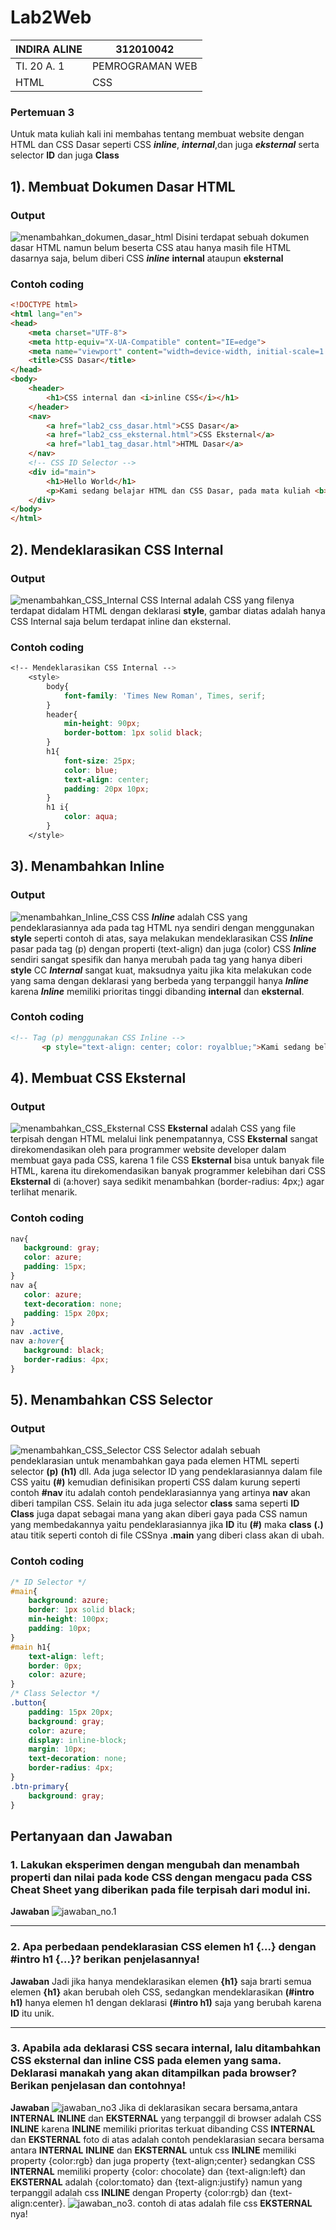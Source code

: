 # Lab2Web

| INDIRA ALINE    |   312010042   |
|-----------------|---------------|
|   TI. 20 A. 1   |PEMROGRAMAN WEB|
|     HTML        |    CSS        |

### Pertemuan 3
Untuk mata kuliah kali ini membahas tentang membuat website dengan HTML dan CSS Dasar seperti CSS ***inline***, ***internal***,dan juga ***eksternal*** serta selector **ID** dan juga **Class**

## 1). Membuat Dokumen Dasar HTML
### Output 
![menambahkan_dokumen_dasar_html](img/dokumen_html.png)
Disini terdapat sebuah dokumen dasar HTML namun belum beserta CSS atau hanya masih file HTML dasarnya saja, belum diberi CSS ***inline*** **internal** ataupun **eksternal**

### Contoh coding
```html
<!DOCTYPE html>
<html lang="en">
<head>
    <meta charset="UTF-8">
    <meta http-equiv="X-UA-Compatible" content="IE=edge">
    <meta name="viewport" content="width=device-width, initial-scale=1.0">
    <title>CSS Dasar</title>
</head>
<body>
    <header>
        <h1>CSS internal dan <i>inline CSS</i></h1>
    </header>
    <nav>
        <a href="lab2_css_dasar.html">CSS Dasar</a>
        <a href="lab2_css_eksternal.html">CSS Eksternal</a>
        <a href="lab1_tag_dasar.html">HTML Dasar</a>
    </nav>
    <!-- CSS ID Selector -->
    <div id="main">
        <h1>Hello World</h1>
        <p>Kami sedang belajar HTML dan CSS Dasar, pada mata kuliah <b>Pemrograman Web</b> di <i>Universitas Pelita Bangsa</i>. Pelajaran pertama yang kami dapat adalah membuat tampilan web sederhana dalam rangka mengenal tag-tag dasar HTML dan CSS.</p>
    </div>
</body>
</html>
```

## 2). Mendeklarasikan CSS Internal
### Output
![menambahkan_CSS_Internal](img/css_internal.png)
CSS Internal adalah CSS yang filenya terdapat didalam HTML dengan deklarasi **style**, gambar diatas adalah hanya CSS Internal saja belum terdapat inline dan eksternal.

### Contoh coding
```css
<!-- Mendeklarasikan CSS Internal -->
    <style>
        body{
            font-family: 'Times New Roman', Times, serif;
        }
        header{
            min-height: 90px;
            border-bottom: 1px solid black;
        }
        h1{
            font-size: 25px;
            color: blue;
            text-align: center;
            padding: 20px 10px;
        }
        h1 i{
            color: aqua;
        }
    </style>
```

## 3). Menambahkan Inline
### Output
![menambahkan_Inline_CSS](img/css_inline.png)
 CSS ***Inline*** adalah CSS yang pendeklarasiannya ada pada tag HTML nya sendiri dengan menggunakan **style** seperti contoh di atas, saya melakukan mendeklarasikan CSS ***Inline*** pasar pada tag (p) dengan properti (text-align) dan juga (color) CSS ***Inline*** sendiri sangat spesifik dan hanya merubah pada tag yang hanya diberi **style** CC ***Internal*** sangat kuat, maksudnya yaitu jika kita melakukan code yang sama dengan deklarasi yang berbeda yang terpanggil hanya ***Inline*** karena ***Inline*** memiliki prioritas tinggi dibanding **internal** dan **eksternal**.

 ### Contoh coding
 ```html
 <!-- Tag (p) menggunakan CSS Inline -->
        <p style="text-align: center; color: royalblue;">Kami sedang belajar HTML dan CSS Dasar, pada mata kuliah <b>Pemrograman Web</b> di <i>Universitas Pelita Bangsa</i>. Pelajaran pertama yang kami dapat adalah membuat tampilan web sederhana dalam rangka mengenal tag-tag dasar HTML dan CSS.</p>
 ```

 ## 4). Membuat CSS Eksternal
 ### Output
 ![menambahkan_CSS_Eksternal](img/eksternal_css.png)
 CSS **Eksternal** adalah CSS yang  file terpisah dengan HTML melalui link penempatannya, CSS **Eksternal** sangat direkomendasikan oleh para programmer website developer dalam membuat gaya pada CSS, karena 1 file CSS **Eksternal** bisa untuk banyak file HTML, karena itu direkomendasikan banyak programmer kelebihan dari CSS **Eksternal** di (a:hover) saya sedikit menambahkan (border-radius: 4px;) agar terlihat menarik.

 ### Contoh coding
 ```css
 nav{
    background: gray;
    color: azure;
    padding: 15px;
}
nav a{
    color: azure;
    text-decoration: none;
    padding: 15px 20px;
}
nav .active,
nav a:hover{
    background: black;
    border-radius: 4px;
}
 ```

 ## 5). Menambahkan CSS Selector
### Output
![menambahkan_CSS_Selector](img/css_selector.png)
CSS Selector adalah sebuah pendeklarasian untuk menambahkan gaya pada elemen HTML seperti selector **(p)** **(h1)** dll. Ada juga selector ID yang pendeklarasiannya dalam file CSS yaitu **(#)** kemudian definisikan properti CSS dalam kurung seperti contoh **#nav** itu adalah contoh pendeklarasiannya yang artinya **nav** akan diberi tampilan CSS.
Selain itu ada juga selector **class** sama seperti **ID** **Class** juga dapat sebagai mana yang akan diberi gaya pada CSS namun yang membedakannya yaitu pendeklarasiannya jika **ID** itu **(#)** maka **class** **(.)** atau titik seperti contoh di file CSSnya **.main** yang diberi class akan di ubah.

### Contoh coding
```css
/* ID Selector */
#main{
    background: azure;
    border: 1px solid black;
    min-height: 100px;
    padding: 10px;
}
#main h1{
    text-align: left;
    border: 0px;
    color: azure;
}
/* Class Selector */
.button{
    padding: 15px 20px;
    background: gray;
    color: azure;
    display: inline-block;
    margin: 10px;
    text-decoration: none;
    border-radius: 4px;
}
.btn-primary{
    background: gray;
}
```

## Pertanyaan dan Jawaban
### 1. Lakukan eksperimen dengan mengubah dan menambah properti dan nilai pada kode CSS dengan mengacu pada CSS Cheat Sheet yang diberikan pada file terpisah dari modul ini.
**Jawaban**
![jawaban_no.1](img/jawaban1.png)

----------------------------------------------------------------------------------------------------------

### 2. Apa perbedaan pendeklarasian CSS elemen h1 {...} dengan #intro h1 {...}? berikan penjelasannya!
**Jawaban**
Jadi jika hanya mendeklarasikan elemen **{h1}** saja brarti semua elemen **{h1}** akan berubah oleh CSS, sedangkan mendeklarasikan **(#intro h1)** hanya elemen h1 dengan deklarasi **(#intro h1)** saja yang berubah karena **ID** itu unik.

-----------------------------------------------------------------------------------------------------------------

### 3. Apabila ada deklarasi CSS secara internal, lalu ditambahkan CSS eksternal dan inline CSS pada elemen yang sama. Deklarasi manakah yang akan ditampilkan pada browser? Berikan penjelasan dan contohnya!
**Jawaban**
![jawaban_no3](img/no3.png)
Jika di deklarasikan secara bersama,antara **INTERNAL** **INLINE** dan **EKSTERNAL** yang terpanggil di browser adalah CSS **INLINE** karena **INLINE** memiliki prioritas terkuat dibanding CSS **INTERNAL** dan **EKSTERNAL** foto di atas adalah contoh pendeklarasian secara bersama antara **INTERNAL** **INLINE** dan **EKSTERNAL** untuk css **INLINE** memiliki property {color:rgb}  dan juga property {text-align;center} sedangkan CSS **INTERNAL** memiliki property {color: chocolate} dan {text-align:left} dan **EKSTERNAL** adalah {color:tomato} dan {text-align:justify} namun yang terpanggil adalah css **INLINE** dengan Property {color:rgb} dan {text-align:center}.
![jawaban_no3](img/jawaban3.png).
contoh di atas adalah file css **EKSTERNAL** nya!
